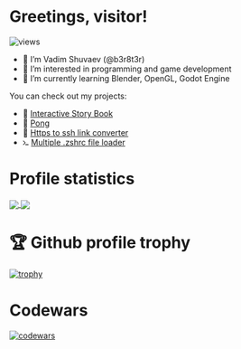 # Greetings, visitor!

 ![views](https://komarev.com/ghpvc/?username=b3r8t3r)

- 👋 I’m Vadim Shuvaev (@b3r8t3r)
- 👀 I’m interested in programming and game development
- 🌱 I’m currently learning Blender, OpenGL, Godot Engine

You can check out my projects:
- 📖 [Interactive Story Book](https://github.com/b3r8t3r/Interactive-Story-Book "Interactive Story Book")
- 🏓 [Pong](https://github.com/b3r8t3r/Pong-GLFW "Pong")
- 🔗 [Https to ssh link converter](https://github.com/b3r8t3r/https-into-ssh "Https to ssh link converter")
- <img src="https://github.com/b3r8t3r/b3r8t3r/raw/master/src/terminal.svg" width="2.2%" height="2.2%"></img> [Multiple .zshrc file loader](https://github.com/b3r8t3r/Multiple-zshrc)

# Profile statistics

<a href="https://github.com/anuraghazra/github-readme-stats">
  <img height=200 align="center" src="https://github-readme-stats.vercel.app/api?username=b3r8t3r&show_icons=true&theme=tokyonight" />
</a>
<a href="https://github.com/anuraghazra/convoychat">
  <img height=200 align="center" src="https://github-readme-stats.vercel.app/api/top-langs/?username=b3r8t3r&show_icons=true&theme=tokyonight&layout=compact&langs_count=10&card_width=320" />
</a>

# 🏆 Github profile trophy

[![trophy](https://github-profile-trophy.vercel.app/?username=b3r8t3r&theme=tokyonight&column=-1&no-frame=true)](https://github.com/ryo-ma/github-profile-trophy)

# Codewars

[![codewars](https://www.codewars.com/users/b3r8t3r/badges/large)](https://www.codewars.com/users/b3r8t3r)
